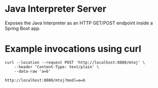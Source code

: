 # Java Interpreter Server
Exposes the Java Interpreter as an HTTP GET/POST endpoint inside a Spring Boot app.

# Example invocations using curl

```text
curl --location --request POST 'http://localhost:8080/mtoj' \
    --header 'Content-Type: text/plain' \
    --data-raw 'a=b'
```
```text
http://localhost:8080/mtoj?modl=a=b
```
